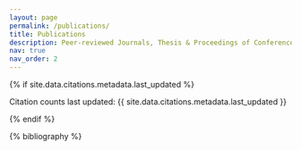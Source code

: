 ```yaml
---
layout: page
permalink: /publications/
title: Publications
description: Peer-reviewed Journals, Thesis & Proceedings of Conferences.
nav: true
nav_order: 2
---
```


<script type="text/javascript" src="//cdn.plu.mx/widget-popup.js"></script>

<!-- _pages/publications.md -->

{% if site.data.citations.metadata.last_updated %}
<p class="text-muted mt-3 small">
  <i class="fas fa-sync-alt mr-1"></i> Citation counts last updated: {{ site.data.citations.metadata.last_updated }}
</p>
{% endif %}

<div class="publications">

{% bibliography %}

</div>
